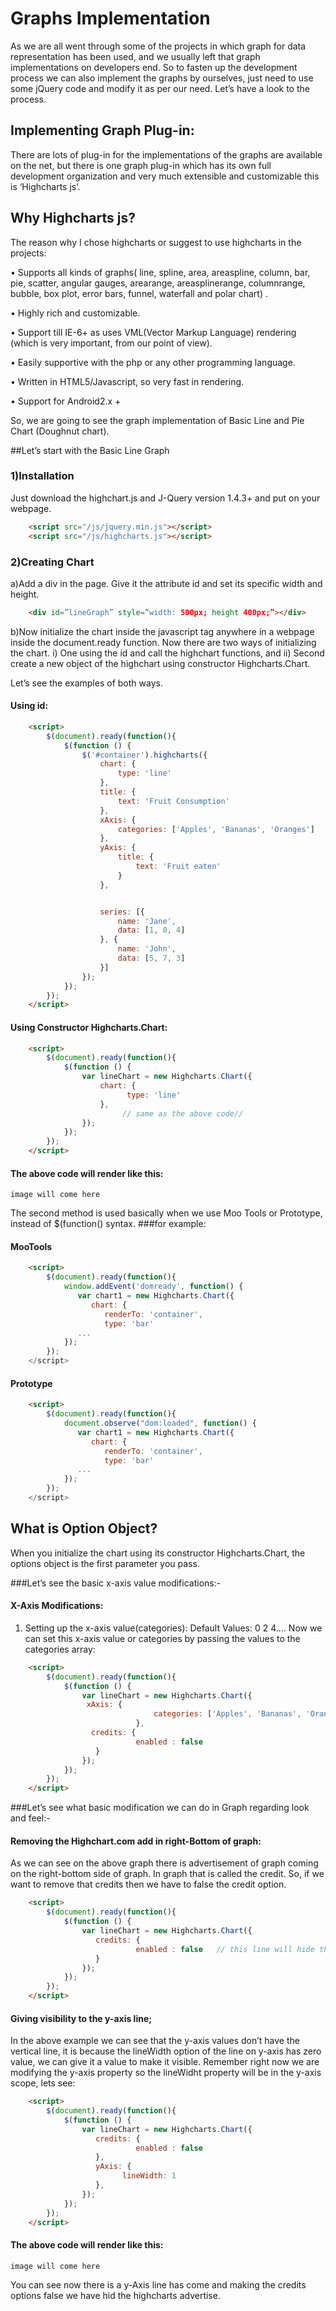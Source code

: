 # Graphs Implementation

As we are all went through some of the projects in which graph for data representation has been used, and we usually left that graph implementations on
developers end. So to fasten up the development process we can also implement the graphs by ourselves,
just need to use some jQuery code and modify it as per our need. Let’s have a look to the process.
## Implementing Graph Plug-in:
There are lots of plug-in for the implementations of the graphs are available on the net, but there is one graph plug-in which has its own full
development organization and very much extensible and customizable this is ‘Highcharts js’.

## Why Highcharts js?
The reason why I chose highcharts or suggest to use highcharts in the projects:

• Supports all kinds of graphs( line, spline, area, areaspline, column, bar, pie, scatter, angular gauges, arearange, areasplinerange, columnrange, bubble, box plot, error bars, funnel, waterfall and polar chart) .

• Highly rich and customizable.

• Support till IE-6+ as uses VML(Vector Markup Language) rendering (which is very important, from our point of view).

• Easily supportive with the php or any other programming language.

• Written in HTML5/Javascript, so very fast in rendering.

• Support for Android2.x +

So, we are going to see the graph implementation of Basic Line and Pie Chart (Doughnut chart).

##Let’s start with the Basic Line Graph
### 1)Installation
Just download the highchart.js and J-Query version 1.4.3+ and put on your webpage.
```html
    <script src="/js/jquery.min.js"></script>
    <script src="/js/highcharts.js"></script>
```

### 2)Creating Chart
a)Add a div in the page. Give it the attribute id and set its specific width and height.
```html
    <div id=”lineGraph” style=”width: 500px; height 400px;”></div>
```
b)Now initialize the chart inside the javascript tag anywhere in a webpage inside the document.ready function.
Now there are two ways of initializing the chart.
i) One using the id and call the highchart functions, and
ii) Second create a new object of the highchart using constructor Highcharts.Chart.

Let’s see the examples of both ways.
#### Using id:
```html
	<script>
        $(document).ready(function(){
            $(function () {
                $('#container').highcharts({
                    chart: {
                        type: 'line'
                    },
                    title: {
                        text: 'Fruit Consumption'
                    },
                    xAxis: {
                        categories: ['Apples', 'Bananas', 'Oranges']
                    },
                    yAxis: {
                        title: {
                            text: 'Fruit eaten'
                        }
                    },


                    series: [{
                        name: 'Jane',
                        data: [1, 0, 4]
                    }, {
                        name: 'John',
                        data: [5, 7, 3]
                    }]
                });
            });
        });
	</script>
```
#### Using Constructor Highcharts.Chart:
```html
    <script>
        $(document).ready(function(){
            $(function () {
                var lineChart = new Highcharts.Chart({
                    chart: {
                          type: 'line'
                    },
                         // same as the above code//
                });
            });
        });
    </script>
```

#### The above code will render like this:
    image will come here

The second method is used basically when we use Moo Tools or Prototype, instead of $(function() syntax.
###for example:
#### MooTools
```html
    <script>
        $(document).ready(function(){
            window.addEvent('domready', function() {
               var chart1 = new Highcharts.Chart({
                  chart: {
                     renderTo: 'container',
                     type: 'bar'
               ...
            });
        });
    </script>
```
#### Prototype
```html
    <script>
        $(document).ready(function(){
            document.observe("dom:loaded", function() {
               var chart1 = new Highcharts.Chart({
                  chart: {
                     renderTo: 'container',
                     type: 'bar'
               ...
            });
        });
    </script>
```

## What is Option Object?
When you initialize the chart using its constructor Highcharts.Chart, the options object is the first parameter you pass.

###Let’s see the basic x-axis value modifications:-
#### X-Axis Modifications:
1) Setting up the x-axis value(categories):
Default Values: 0 2 4….
Now we can set this x-axis value or categories by passing the values to the categories array:
```html
    <script>
        $(document).ready(function(){
            $(function () {
                var lineChart = new Highcharts.Chart({
                 xAxis: {
                                categories: ['Apples', 'Bananas', 'Oranges']
                            },
                  credits: {
                            enabled : false
                   }
                });
            });
        });
    </script>
```
###Let’s see what basic modification we can do in Graph regarding look and feel:-
#### Removing the Highchart.com add in right-Bottom of graph:
As we can see on the above graph there is advertisement of graph coming on the right-bottom side of graph.
In graph that is called the credit. So, if we want to remove that credits then we have to false the credit option.
```html
    <script>
        $(document).ready(function(){
            $(function () {
                var lineChart = new Highcharts.Chart({
                   credits: {
                            enabled : false   // this line will hide the highchart.js Ad from bottom-right corner.
                   }
                });
            });
        });
    </script>
```
#### Giving visibility to the y-axis line;
In the above example we can see that the y-axis values don’t have the vertical line, it is because the lineWidth option of the line on y-axis has zero value,
we can give it a value to make it visible. Remember right now we are modifying the y-axis property so the lineWidht property will be in the y-axis scope,
lets see:
```html
    <script>
        $(document).ready(function(){
            $(function () {
                var lineChart = new Highcharts.Chart({
                   credits: {
                            enabled : false
                   },
                   yAxis: {
                         lineWidth: 1
                   },
                });
            });
        });
    </script>
```
#### The above code will render like this:
    image will come here
You can see now there is a y-Axis line has come and making the credits options false we have hid the highcharts advertise.

